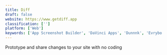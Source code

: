```yaml
---
title: Diff
draft: false 
website: https://www.getdiff.app
classification: ['']
platform: ['Web']
keywords: ['App Screenshot Builder', 'DaVinci Apps', 'Dunnnk', 'Evrybo', 'Figma', 'Finch for Windows', 'Flawless', 'Frame', 'Inspect by InVision', 'MockuPhone', 'Paste by FiftyThree', 'SessionCam', 'Sken.io', 'Visualping', 'iPhone Scrnshot Template', 'textografo']
---
```

Prototype and share changes to your site with no coding